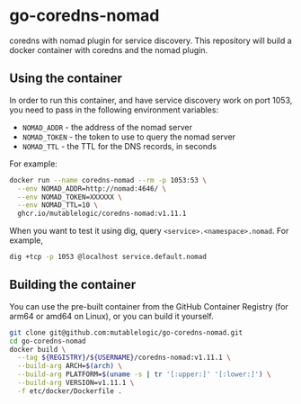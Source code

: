 # go-coredns-nomad

coredns with nomad plugin for service discovery. This repository will build a docker container 
with coredns and the nomad plugin.

## Using the container

In order to run this container, and have service discovery
work on port 1053, you need to pass in the following environment variables:

  * `NOMAD_ADDR` - the address of the nomad server
  * `NOMAD_TOKEN` - the token to use to query the nomad server
  * `NOMAD_TTL` - the TTL for the DNS records, in seconds

For example:

```sh
docker run --name coredns-nomad --rm -p 1053:53 \
  --env NOMAD_ADDR=http://nomad:4646/ \
  --env NOMAD_TOKEN=XXXXXX \
  --env NOMAD_TTL=10 \
  ghcr.io/mutablelogic/coredns-nomad:v1.11.1
```

When you want to test it using dig, query `<service>.<namespace>.nomad`. For example,

```sh
dig +tcp -p 1053 @localhost service.default.nomad
```

## Building the container

You can use the pre-built container from the GitHub Container Registry (for arm64 or amd64 on Linux),
or you can build it yourself.

```sh
git clone git@github.com:mutablelogic/go-coredns-nomad.git
cd go-coredns-nomad
docker build \
  --tag ${REGISTRY}/${USERNAME}/coredns-nomad:v1.11.1 \
  --build-arg ARCH=$(arch) \
  --build-arg PLATFORM=$(uname -s | tr '[:upper:]' '[:lower:]') \
  --build-arg VERSION=v1.11.1 \
  -f etc/docker/Dockerfile .  
```
